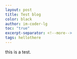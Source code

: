 ```yaml
---
layout: post
title: Test blog
color: black
author: im-coder-lg
toc: "true"
excerpt-separator: <!--more-->
tags: hellothere
---
```

this is a test.